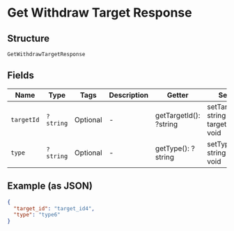
# Get Withdraw Target Response

## Structure

`GetWithdrawTargetResponse`

## Fields

| Name | Type | Tags | Description | Getter | Setter |
|  --- | --- | --- | --- | --- | --- |
| `targetId` | `?string` | Optional | - | getTargetId(): ?string | setTargetId(?string targetId): void |
| `type` | `?string` | Optional | - | getType(): ?string | setType(?string type): void |

## Example (as JSON)

```json
{
  "target_id": "target_id4",
  "type": "type6"
}
```

